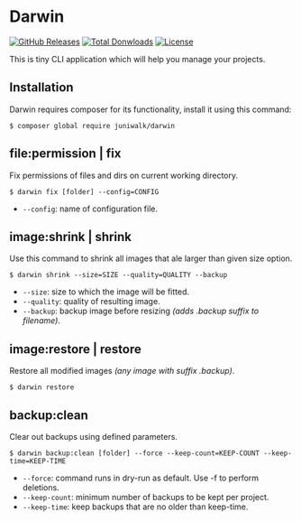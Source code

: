 Darwin
======

[![GitHub Releases](https://img.shields.io/github/release/juniwalk/darwin.svg?style=flat-square)](https://github.com/juniwalk/darwin/releases)
[![Total Donwloads](https://img.shields.io/packagist/dt/juniwalk/darwin.svg?style=flat-square)](https://packagist.org/packages/juniwalk/darwin)
[![License](https://img.shields.io/packagist/l/juniwalk/darwin.svg?style=flat-square)](https://mit-license.org)

This is tiny CLI application which will help you manage your projects.

Installation
------------

Darwin requires composer for its functionality, install it using this command:

```
$ composer global require juniwalk/darwin
```

file:permission | fix
---------------------
Fix permissions of files and dirs on current working directory.

```
$ darwin fix [folder] --config=CONFIG
```

- `--config`: name of configuration file.

image:shrink | shrink
---------------------
Use this command to shrink all images that ale larger than given size option.

```
$ darwin shrink --size=SIZE --quality=QUALITY --backup
```

- `--size`: size to which the image will be fitted.
- `--quality`: quality of resulting image.
- `--backup`: backup image before resizing *(adds .backup suffix to filename)*.

image:restore | restore
-----------------------
Restore all modified images *(any image with suffix .backup)*.

```
$ darwin restore
```

backup:clean
------------
Clear out backups using defined parameters.

```
$ darwin backup:clean [folder] --force --keep-count=KEEP-COUNT --keep-time=KEEP-TIME
```

- `--force`: command runs in dry-run as default. Use -f to perform deletions.
- `--keep-count`: minimum number of backups to be kept per project.
- `--keep-time`: keep backups that are no older than keep-time.
